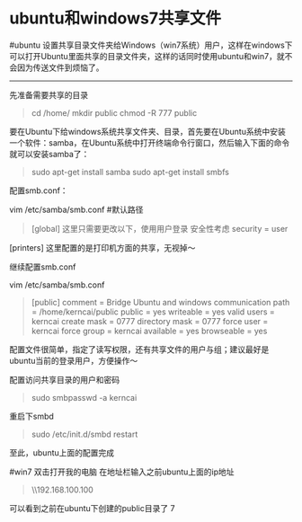 ubuntu和windows7共享文件
=====================


#ubuntu
设置共享目录文件夹给Windows（win7系统）用户，这样在windows下可以打开Ubuntu里面共享的目录文件夹，这样的话同时使用ubuntu和win7，就不会因为传送文件到烦恼了。

----------
先准备需要共享的目录

> cd /home/ 
> mkdir public
> chmod -R 777 public

要在Ubuntu下给windows系统共享文件夹、目录，首先要在Ubuntu系统中安装一个软件：samba，在Ubuntu系统中打开终端命令行窗口，然后输入下面的命令就可以安装samba了：

> sudo apt-get install samba
> sudo apt-get install smbfs

配置smb.conf：

vim /etc/samba/smb.conf #默认路径

> [global] 这里只需要更改以下，使用用户登录 安全性考虑 
> security = user

[printers] 这里配置的是打印机方面的共享，无视掉～

继续配置smb.conf

vim /etc/samba/smb.conf

> [public]
>        comment = Bridge Ubuntu and windows communication
>        path = /home/kerncai/public
>        public = yes
>        writeable = yes
>        valid users = kerncai
>        create mask = 0777
>        directory mask = 0777
>        force user = kerncai
>        force group = kerncai
>        available = yes
>        browseable = yes


配置文件很简单，指定了读写权限，还有共享文件的用户与组；建议最好是ubuntu当前的登录用户，方便操作～

配置访问共享目录的用户和密码

> sudo smbpasswd -a kerncai

重启下smbd

> sudo /etc/init.d/smbd restart

至此，ubuntu上面的配置完成

#win7
双击打开我的电脑
在地址栏输入之前ubuntu上面的ip地址

> \\\192.168.100.100

可以看到之前在ubuntu下创建的public目录了 7